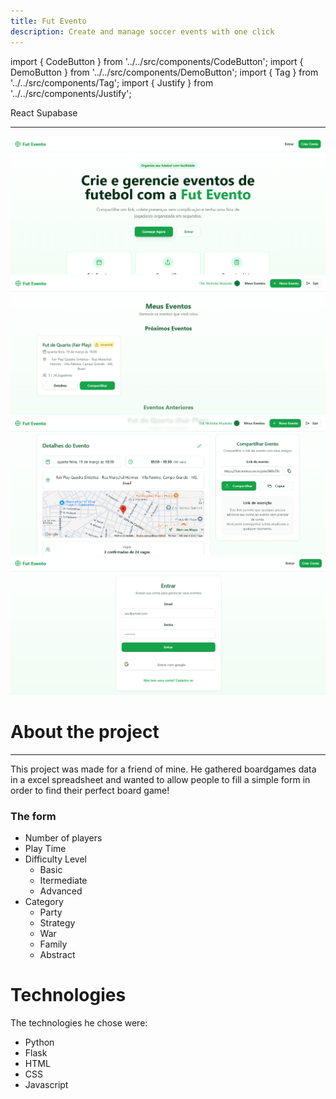 ```yaml
---
title: Fut Evento
description: Create and manage soccer events with one click
---
```


import { CodeButton } from '../../src/components/CodeButton';
import { DemoButton } from '../../src/components/DemoButton';
import { Tag } from '../../src/components/Tag';
import { Justify } from '../../src/components/Justify';

<div style={{marginBottom: "1rem"}}>
<Tag docLink="https://react.dev/">React</Tag>
<Tag docLink="https://supabase.com/">Supabase</Tag>
</div>

<DemoButton liveLink="https://futevento.com.br/"/>

---

![futevento-screenc](\img\projects\futevento.png)
![futevento-screenc2](\img\projects\futevento2.png)
![futevento-screenc3](\img\projects\futevento3.png)
![futevento-screenc3](\img\projects\futevento4.png)

# About the project

---

<Justify>
This project was made for a friend of mine. He gathered boardgames data in a excel spreadsheet and wanted to allow people to fill a simple form in order to find their perfect board game!

### The form

- Number of players
- Play Time
- Difficulty Level
  - Basic
  - Itermediate
  - Advanced
- Category
  - Party
  - Strategy
  - War
  - Family
  - Abstract

# Technologies

The technologies he chose were:

- Python
- Flask
- HTML
- CSS
- Javascript

</Justify>

